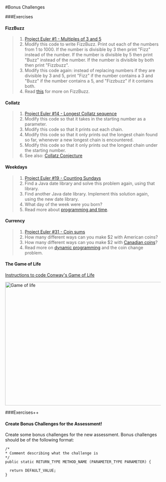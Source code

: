 #Bonus Challenges

###Exercises

#### FizzBuzz
> 1. [Project Euler #1 - Multiples of 3 and 5](https://projecteuler.net/problem=1)
> 2. Modify this code to write FizzBuzz. Print out each of the numbers from 1 to 1000. If the number is divisible by 3 then print "Fizz" instead of the number. If the number is divisible by 5 then print "Buzz" instead of the number. If the number is divisible by both then print "Fizzbuzz".
> 3. Modify this code again: instead of replacing numbers if they are divisible by 3 and 5, print "Fizz" if the number contains a 3 and "Buzz" if the number contains a 5, and "Fizzbuzz" if it contains both.
> 4. Read [this](http://c2.com/cgi/wiki?FizzBuzzTest) for more on FizzBuzz.

#### Collatz
> 1. [Project Euler #14 - Longest Collatz sequence](https://projecteuler.net/problem=14)
> 2. Modify this code so that it takes in the starting number as a parameter.
> 3. Modify this code so that it prints out each chain.
> 4. Modify this code so that it only prints out the longest chain found so far, whenever a new longest chain is encountered.
> 5. Modify this code so that it only prints out the longest chain under the starting number.
> 6. See also: [Collatz Conjecture](http://en.wikipedia.org/wiki/Collatz_conjecture)

#### Weekdays
> 1. [Project Euler #19 - Counting Sundays](https://projecteuler.net/problem=19)
> 2. Find a Java date library and solve this problem again, using that library.
> 3. Find another Java date library. Implement this solution again, using the new date library.
> 4. What day of the week were you born?
> 5. Read more about [programming and time](http://infiniteundo.com/post/25326999628/falsehoods-programmers-believe-about-time).

#### Currency
> 1. [Project Euler #31 - Coin sums](https://projecteuler.net/problem=31)
> 2. How many different ways can you make $2 with American coins?
> 3. How many different ways can you make $2 with [Canadian coins](http://en.wikipedia.org/wiki/Coins_of_the_Canadian_dollar)?
> 4. Read more on [dynamic programming](https://www.topcoder.com/community/data-science/data-science-tutorials/dynamic-programming-from-novice-to-advanced/) and the coin change problem.

#### The Game of Life

[Instructions to code Conway's Game of Life](http://cs.nyu.edu/courses/spring13/CSCI-UA.0101-001/HW/GameOfLife.html)

<a href="http://www.youtube.com/watch?feature=player_embedded&v=C2vgICfQawE
" target="_blank"><img src="http://img.youtube.com/vi/C2vgICfQawE/0.jpg"
alt="Game of life" width="600" height="400" border="0" /></a>

###Exercises++

#### Create Bonus Challenges for the Assessment!

Create some bonus challenges for the new assessment. Bonus challenges should be of the following format:

```
/*
* Comment describing what the challenge is
*/
public static RETURN_TYPE METHOD_NAME (PARAMETER_TYPE PARAMETER) {

  return DEFAULT_VALUE;
}
```

